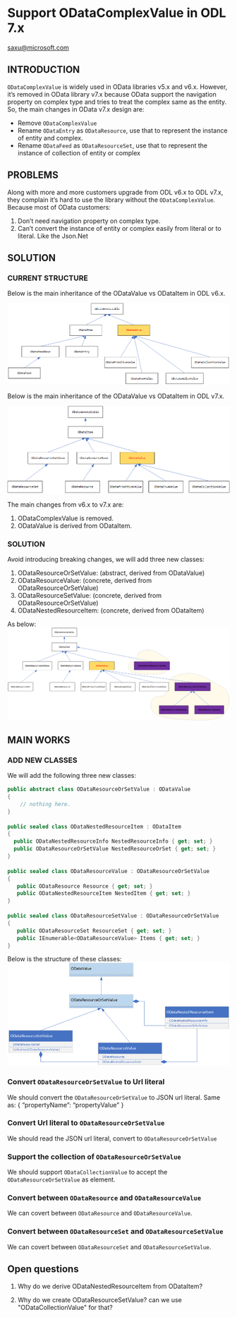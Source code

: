 # Support ODataComplexValue in ODL 7.x
saxu@microsoft.com

##	INTRODUCTION
`ODataComplexValue` is widely used in OData libraries v5.x and v6.x. However, it’s removed in OData library v7.x because OData support the navigation property on complex type and tries to treat the complex same as the entity. 
So, the main changes in OData v7.x design are:

- Remove `ODataComplexValue`
- Rename `ODataEntry` as `ODataResource`, use that to represent the instance of entity and complex.
- Rename `ODataFeed` as `ODataResourceSet`, use that to represent the instance of collection of entity or complex

##	PROBLEMS
Along with more and more customers upgrade from ODL v6.x to ODL v7.x, they complain it’s hard to use the library without the `ODataComplexValue`. Because most of OData customers:
1.	Don’t need navigation property on complex type.
2.	Can’t convert the instance of entity or complex easily from literal or to literal. Like the Json.Net

##	SOLUTION
###	CURRENT STRUCTURE

Below is the main inheritance of the ODataValue vs ODataItem in ODL v6.x.

![Category overview screenshot](../../images/ODLv6xInheritance.png "ODL v6.x ODataValue and ODataItem")

Below is the main inheritance of the ODataValue vs ODataItem in ODL v7.x.

![Category overview screenshot](../../images/ODLv7xInheritance.png "ODL v7.x ODataValue and ODataItem")

The main changes from v6.x to v7.x are:
1.	ODataComplexValue is removed.
2.	ODataValue is derived from ODataItem.

###	SOLUTION

Avoid introducing breaking changes, we will add three new classes:
1)	ODataResourceOrSetValue: (abstract, derived from ODataValue)
2)	ODataResourceValue: (concrete, derived from ODataResourceOrSetValue)
3)	ODataResourceSetValue: (concrete, derived from ODataResourceOrSetValue)
4) ODataNestedResourceItem: (concrete, derived from ODataItem)

 As below:
![Category overview screenshot](../../images/ODLv7xInheritanceClasses.png "ODL v7.x new classes")

##	MAIN WORKS
###	ADD NEW CLASSES

We will add the following three new classes:
```C#
public abstract class ODataResourceOrSetValue : ODataValue
{
    // nothing here.
}

public sealed class ODataNestedResourceItem : ODataItem
{
  public ODataNestedResourceInfo NestedResourceInfo { get; set; }
  public ODataResourceOrSetValue NestedResourceOrSet { get; set; }
}
    
public sealed class ODataResourceValue : ODataResourceOrSetValue
{
   public ODataResource Resource { get; set; }
   public ODataNestedResourceItem NestedItem { get; set; }
}

public sealed class ODataResourceSetValue : ODataResourceOrSetValue
{
   public ODataResourceSet ResourceSet { get; set; }
   public IEnumerable<ODataResourceValue> Items { get; set; }
}
```
Below is the structure of these classes:
![Category overview screenshot](../../images/ODLv7InheritanceResourceOrSetValue.png "ODL v7.x new classes")

###	Convert `ODataResourceOrSetValue` to Url literal 
We should convert the `ODataResourceOrSetValue` to JSON url literal. Same as:
{
   “propertyName”: “propertyValue”
}

###	Convert Url literal to `ODataResourceOrSetValue`
We should read the JSON url literal, convert to `ODataResourceOrSetValue`

###	Support the collection of `ODataResourceOrSetValue`
We should support `ODataCollectionValue` to accept the `ODataResourceOrSetValue` as element.

###	Convert between `ODataResource` and `ODataResourceValue`

We can covert between `ODataResource` and `ODataResourceValue`.

###	Convert between `ODataResourceSet` and `ODataResourceSetValue`

We can covert between `ODataResourceSet` and `ODataResourceSetValue`.

## Open questions

1. Why do we derive ODataNestedResourceItem from ODataItem?

2. Why do we create ODataResourceSetValue? can we use "ODataCollectionValue" for that?
